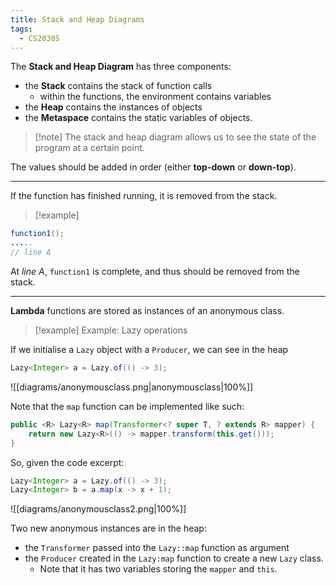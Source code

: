 ```yaml
---
title: Stack and Heap Diagrams
tags:
  - CS2030S
---
```

The **Stack and Heap Diagram** has three components:
- the **Stack** contains the stack of function calls
	- within the functions, the environment contains variables
- the **Heap** contains the instances of objects
- the **Metaspace** contains the static variables of objects.

> [!note] The stack and heap diagram allows us to see the state of the program at a certain point.

The values should be added in order (either **top-down** or **down-top**).

---

If the function has finished running, it is removed from the stack.

> [!example]
```Java
function1();
.....
// line A
```

At *line A*, `function1` is complete, and thus should be removed from the stack.

---

**Lambda** functions are stored as instances of an anonymous class. 

> [!example] Example: Lazy operations

If we initialise a `Lazy` object with a `Producer`, we can see in the heap

```Java
Lazy<Integer> a = Lazy.of(() -> 3);
```

![[diagrams/anonymousclass.png|anonymousclass|100%]]

Note that the `map` function can be implemented like such:
```Java
public <R> Lazy<R> map(Transformer<? super T, ? extends R> mapper) {  
	return new Lazy<R>(() -> mapper.transform(this.get()));  
}
```

So, given the code excerpt:

```Java
Lazy<Integer> a = Lazy.of(() -> 3);
Lazy<Integer> b = a.map(x -> x + 1);
```


![[diagrams/anonymousclass2.png|100%]]

Two new anonymous instances are in the heap:
- the `Transformer` passed into the `Lazy::map` function as argument
- the `Producer` created in the `Lazy:map` function to create a new `Lazy` class.
	- Note that it has two variables storing the `mapper` and `this`.